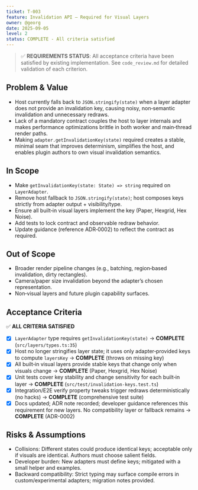 ```yaml
---
ticket: T-003
feature: Invalidation API — Required for Visual Layers
owner: @georg
date: 2025-09-05
level: 2
status: COMPLETE - All criteria satisfied
---
```


> ✅ **REQUIREMENTS STATUS**: All acceptance criteria have been satisfied by existing implementation.
> See `code_review.md` for detailed validation of each criterion.

## Problem & Value

- Host currently falls back to `JSON.stringify(state)` when a layer adapter does not provide an invalidation key, causing noisy, non‑semantic invalidation and unnecessary redraws.
- Lack of a mandatory contract couples the host to layer internals and makes performance optimizations brittle in both worker and main‑thread render paths.
- Making `adapter.getInvalidationKey(state)` required creates a stable, minimal seam that improves determinism, simplifies the host, and enables plugin authors to own visual invalidation semantics.

## In Scope

- Make `getInvalidationKey(state: State) => string` required on `LayerAdapter`.
- Remove host fallback to `JSON.stringify(state)`; host composes keys strictly from adapter output + visibility/type.
- Ensure all built‑in visual layers implement the key (Paper, Hexgrid, Hex Noise).
- Add tests to lock contract and observable redraw behavior.
- Update guidance (reference ADR‑0002) to reflect the contract as required.

## Out of Scope

- Broader render pipeline changes (e.g., batching, region‑based invalidation, dirty rectangles).
- Camera/paper size invalidation beyond the adapter’s chosen representation.
- Non‑visual layers and future plugin capability surfaces.

## Acceptance Criteria

✅ **ALL CRITERIA SATISFIED**

- [x] `LayerAdapter` type requires `getInvalidationKey(state)` → **COMPLETE** (`src/layers/types.ts:35`)
- [x] Host no longer stringifies layer state; it uses only adapter‑provided keys to compute `layersKey` → **COMPLETE** (throws on missing key)
- [x] All built‑in visual layers provide stable keys that change only when visuals change → **COMPLETE** (Paper, Hexgrid, Hex Noise)
- [x] Unit tests cover key stability and change sensitivity for each built‑in layer → **COMPLETE** (`src/test/invalidation-keys.test.ts`)
- [x] Integration/E2E verify property tweaks trigger redraws deterministically (no hacks) → **COMPLETE** (comprehensive test suite)
- [x] Docs updated; ADR note recorded; developer guidance references this requirement for new layers. No compatibility layer or fallback remains → **COMPLETE** (ADR-0002)

## Risks & Assumptions

- Collisions: Different states could produce identical keys; acceptable only if visuals are identical. Authors must choose salient fields.
- Developer burden: New adapters must define keys; mitigated with a small helper and examples.
- Backward compatibility: Strict typing may surface compile errors in custom/experimental adapters; migration notes provided.
